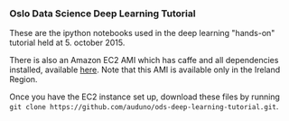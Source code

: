 ### Oslo Data Science Deep Learning Tutorial

These are the ipython notebooks used in the deep learning "hands-on" tutorial held at 5. october 2015.

There is also an Amazon EC2 AMI which has caffe and all dependencies installed, available [here](https://console.aws.amazon.com/ec2/v2/home?region=eu-west-1#LaunchInstanceWizard:ami=ami-dbdde9ac). Note that this AMI is available only in the Ireland Region.

Once you have the EC2 instance set up, download these files by running ```git clone https://github.com/auduno/ods-deep-learning-tutorial.git```.